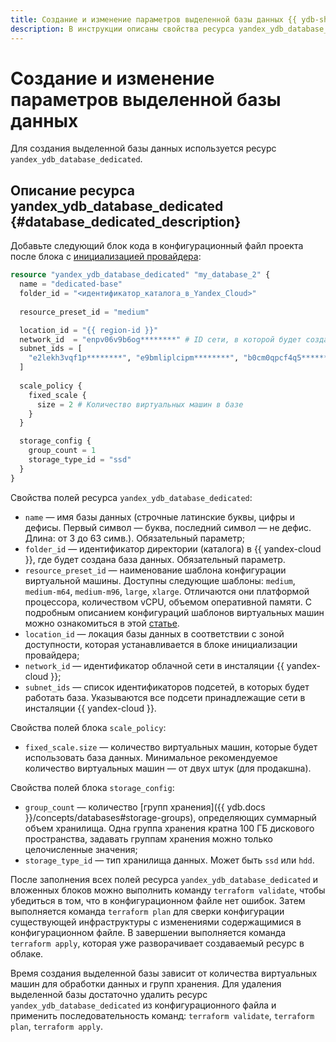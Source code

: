 ```yaml
---
title: Создание и изменение параметров выделенной базы данных {{ ydb-short-name }} в {{ yandex-cloud }}
description: В инструкции описаны свойства ресурса yandex_ydb_database_dedicated для создания выделенной базы данных {{ ydb-short-name }} в {{ yandex-cloud }}.
---
```



# Создание и изменение параметров выделенной базы данных

Для создания выделенной базы данных используется ресурс `yandex_ydb_database_dedicated`.

## Описание ресурса yandex_ydb_database_dedicated {#database_dedicated_description}

Добавьте следующий блок кода в конфигурационный файл проекта после блока с [инициализацией провайдера](./configure.md): 

```tf
resource "yandex_ydb_database_dedicated" "my_database_2" {
  name = "dedicated-base"
  folder_id = "<идентификатор_каталога_в_Yandex_Cloud>"
  
  resource_preset_id = "medium"

  location_id = "{{ region-id }}"
  network_id  = "enpv06v9b6og********" # ID сети, в которой будет создана база
  subnet_ids = [
    "e2lekh3vqf1p********", "e9bmliplcipm********", "b0cm0qpcf4q5********" 
  ]
  
  scale_policy {
    fixed_scale {
      size = 2 # Количество виртуальных машин в базе
    }
  }

  storage_config {
    group_count = 1
    storage_type_id = "ssd"
  }
}
```

Свойства полей ресурса `yandex_ydb_database_dedicated`:
* `name` — имя базы данных (строчные латинские буквы, цифры и дефисы. Первый символ — буква, последний символ — не дефис. Длина: от 3 до 63 симв.). Обязательный параметр;
* `folder_id` — идентификатор директории (каталога) в {{ yandex-cloud }}, где будет создана база данных. Обязательный параметр.
* `resource_preset_id` — наименование шаблона конфигурации виртуальной машины. Доступны следующие шаблоны: `medium`, `medium-m64`, `medium-m96`, `large`, `xlarge`. Отличаются они платформой процессора, количеством vCPU, объемом оперативной памяти. С подробным  описанием конфигураций шаблонов виртуальных машин можно ознакомиться в этой [статье](../concepts/resources.md#resource-presets).
* `location_id` — локация базы данных в соответствии с зоной доступности, которая устанавливается в блоке инициализации провайдера;
* `network_id` — идентификатор облачной сети в инсталяции {{ yandex-cloud }};
* `subnet_ids` — список идентификаторов подсетей, в которых будет работать база. Указываются все подсети принадлежащие сети в инсталяции {{ yandex-cloud }}.

Свойства полей блока `scale_policy`:
* `fixed_scale.size` — количество виртуальных машин, которые будет использовать база данных. Минимальное рекомендуемое количество виртуальных машин — от двух штук (для продакшна).

Свойства полей блока `storage_config`:
* `group_count` — количество [групп хранения]({{ ydb.docs }}/concepts/databases#storage-groups),  определяющих суммарный объем хранилища. Одна группа хранения кратна 100 ГБ дискового пространства, задавать группам хранения можно только целочисленные значения;
* `storage_type_id` — тип хранилища данных. Может быть `ssd` или `hdd`.

После заполнения всех полей ресурса `yandex_ydb_database_dedicated` и вложенных блоков можно выполнить команду `terraform validate`, чтобы убедиться в том, что в конфигурационном файле нет ошибок. Затем выполняется команда `terraform plan` для сверки конфигурации существующей инфраструктуры с изменениями содержащимися в конфигурационном файле. В завершении выполняется команда `terraform apply`, которая уже разворачивает создаваемый ресурс в облаке.

Время создания выделенной базы зависит от количества виртуальных машин для обработки данных и групп хранения. Для удаления выделенной базы достаточно удалить ресурс `yandex_ydb_database_dedicated` из конфигурационного файла и применить последовательность команд: `terraform validate`, `terraform plan`, `terraform apply`. 
